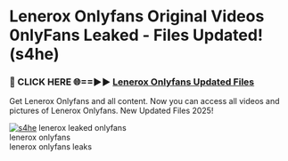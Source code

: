 # Lenerox Onlyfans Original Videos 0nlyFans Leaked - Files Updated! (s4he)

<h3>🔴 CLICK HERE 🌐==►► <a href="https://tinyurl.com/2jnfzry5" rel="nofollow">Lenerox Onlyfans Updated Files</a></h3>

Get Lenerox Onlyfans and all content. Now you can access all videos and pictures of Lenerox Onlyfans. New Updated Files 2025!

[![s4he](https://i.imgur.com/GyGTBgg.gif)](https://tinyurl.com/2jnfzry5)
lenerox leaked onlyfans<br>
lenerox onlyfans<br>
lenerox onlyfans leaks